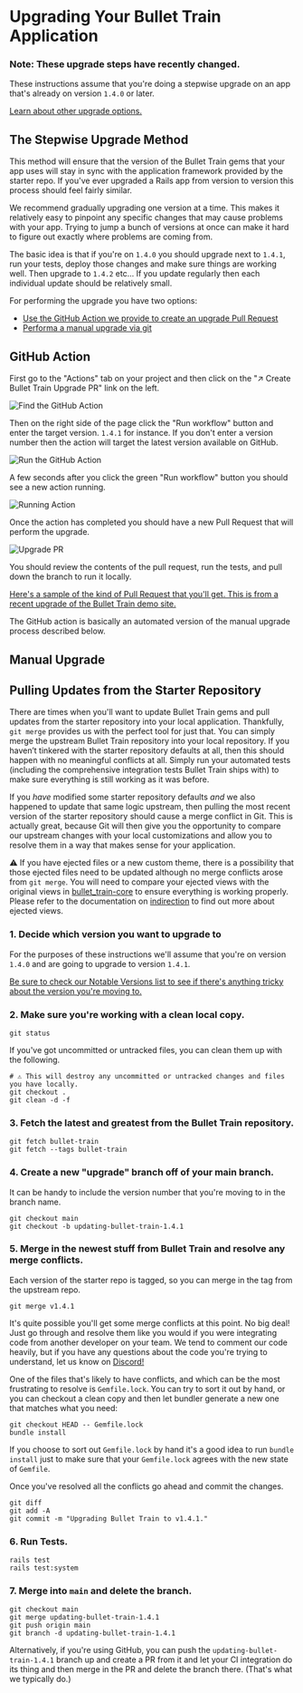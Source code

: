 # Upgrading Your Bullet Train Application

<div class="rounded-md border bg-amber-100 border-amber-200 py-4 px-5 mb-3 not-prose">
  <h3 class="text-sm text-amber-800 font-light mb-2">
    Note: These upgrade steps have recently changed.
  </h3>
  <p class="text-sm text-amber-800 font-light mb-2">
    These instructions assume that you're doing a stepwise upgrade on an app that's already on version <code>1.4.0</code> or later.
  </p>
  <p class="text-sm text-amber-800 font-light">
    <a href="/docs/upgrades/options">Learn about other upgrade options.</a>
  </p>
</div>

## The Stepwise Upgrade Method

This method will ensure that the version of the Bullet Train gems that your app uses will stay in sync
with the application framework provided by the starter repo. If you've ever upgraded a Rails app from
version to version this process should feel fairly similar.

We recommend gradually upgrading one version at a time. This makes it relatively easy to pinpoint any
specific changes that may cause problems with your app. Trying to jump a bunch of versions at once can
make it hard to figure out exactly where problems are coming from.

The basic idea is that if you're on `1.4.0` you should upgrade next to `1.4.1`, run your tests, deploy
those changes and make sure things are working well. Then upgrade to `1.4.2` etc... If you update regularly
then each individual update should be relatively small.

For performing the upgrade you have two options:

* [Use the GitHub Action we provide to create an upgrade Pull Request](./upgrades#github-action)
* [Performa a manual upgrade via git](./upgrades#manual-upgrade)

## GitHub Action

First go to the "Actions" tab on your project and then click on the "↗️  Create Bullet Train Upgrade PR" link on the left.

![Find the GitHub Action](https://bullettrain.co/upgrade-images/1-find-action.png)

Then on the right side of the page click the "Run workflow" button and enter the target version. `1.4.1` for instance.
If you don't enter a version number then the action will target the latest version available on GitHub.

![Run the GitHub Action](https://bullettrain.co/upgrade-images/2-run-action.png)

A few seconds after you click the green "Run workflow" button you should see a new action running.

![Running Action](https://bullettrain.co/upgrade-images/3-running-action.png)

Once the action has completed you should have a new Pull Request that will perform the upgrade.

![Upgrade PR](https://bullettrain.co/upgrade-images/4-upgrade-pr.png)

You should review the contents of the pull request, run the tests, and pull down the branch to run it locally.

[Here's a sample of the kind of Pull Request that you'll get. This is from a recent upgrade of the Bullet Train demo site.](https://github.com/bullet-train-co/bullet_train-demo_site/pull/47)

The GitHub action is basically an automated version of the manual upgrade process described below.

## Manual Upgrade

## Pulling Updates from the Starter Repository

There are times when you'll want to update Bullet Train gems and pull updates from the starter repository into your local application.
Thankfully, `git merge` provides us with the perfect tool for just that. You can simply merge the upstream Bullet Train repository into
your local repository. If you haven’t tinkered with the starter repository defaults at all, then this should happen with no meaningful
conflicts at all. Simply run your automated tests (including the comprehensive integration tests Bullet Train ships with) to make sure
everything is still working as it was before.

If you _have_ modified some starter repository defaults _and_ we also happened to update that same logic upstream, then pulling the most
recent version of the starter repository should cause a merge conflict in Git. This is actually great, because Git will then give you the
opportunity to compare our upstream changes with your local customizations and allow you to resolve them in a way that makes sense for
your application.

⚠️ If you have ejected files or a new custom theme, there is a possibility that those ejected files need to be updated although no merge conflicts arose from `git merge`. You will need to compare your ejected views with the original views in [bullet_train-core](https://github.com/bullet-train-co/bullet_train-core) to ensure everything is working properly. Please refer to the documentation on [indirection](indirection) to find out more about ejected views.

### 1. Decide which version you want to upgrade to

For the purposes of these instructions we'll assume that you're on version `1.4.0` and are going to upgrade to version `1.4.1`.

[Be sure to check our Notable Versions list to see if there's anything tricky about the version you're moving to.](/docs/upgrades/notable-versions)

### 2. Make sure you're working with a clean local copy.

```
git status
```

If you've got uncommitted or untracked files, you can clean them up with the following.

```
# ⚠️ This will destroy any uncommitted or untracked changes and files you have locally.
git checkout .
git clean -d -f
```

### 3. Fetch the latest and greatest from the Bullet Train repository.

```
git fetch bullet-train
git fetch --tags bullet-train
```

### 4. Create a new "upgrade" branch off of your main branch.

It can be handy to include the version number that you're moving to in the branch name.

```
git checkout main
git checkout -b updating-bullet-train-1.4.1
```

### 5. Merge in the newest stuff from Bullet Train and resolve any merge conflicts.

Each version of the starter repo is tagged, so you can merge in the tag from the upstream repo.

```
git merge v1.4.1
```

It's quite possible you'll get some merge conflicts at this point. No big deal! Just go through and
resolve them like you would if you were integrating code from another developer on your team. We tend
to comment our code heavily, but if you have any questions about the code you're trying to understand,
let us know on [Discord!](https://discord.gg/bullettrain)

One of the files that's likely to have conflicts, and which can be the most frustrating to resolve is
`Gemfile.lock`. You can try to sort it out by hand, or you can checkout a clean copy and then let bundler
generate a new one that matches what you need:

```
git checkout HEAD -- Gemfile.lock
bundle install
```

If you choose to sort out `Gemfile.lock` by hand it's a good idea to run `bundle install` just to make
sure that your `Gemfile.lock` agrees with the new state of `Gemfile`.

Once you've resolved all the conflicts go ahead and commit the changes.

```
git diff
git add -A
git commit -m "Upgrading Bullet Train to v1.4.1."
```

### 6. Run Tests.

```
rails test
rails test:system
```

### 7. Merge into `main` and delete the branch.

```
git checkout main
git merge updating-bullet-train-1.4.1
git push origin main
git branch -d updating-bullet-train-1.4.1
```

Alternatively, if you're using GitHub, you can push the `updating-bullet-train-1.4.1` branch up and create a
PR from it and let your CI integration do its thing and then merge in the PR and delete the branch there.
(That's what we typically do.)
